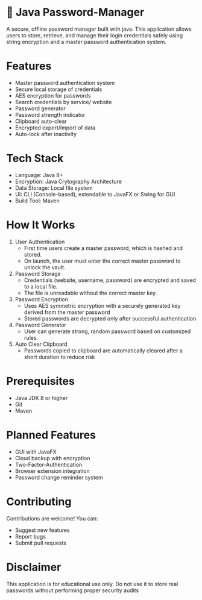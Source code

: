 # 🔐 Java Password-Manager
A secure, offline password manager built with java. This application allows users to store, retrieve, and manage their login credentials safely using string encryption and a master password authentication system.
# Features
- Master password authentication system
- Secure local storage of credentials
- AES encryption for passwords
- Search credentials by service/ website
- Password generator
- Password strength indicator
- Clipboard auto-clear
- Encrypted export/import of data
- Auto-lock after inactivity
# Tech Stack
- Language: Java 8+
- Encryption: Java Crytography Architecture
- Data Storage: Local file system
- UI: CLI (Console-based), extendable to JavaFX or Swing for GUI
- Build Tool: Maven
# How It Works
1. User Authentication
   - First time users create a master password, which is hashed and stored.
   - On launch, the user must enter the correct master password to unlock the vault.
2. Password Storage
   - Credentials (website, username, password) are encrypted and saved to a local file.
   - The file is unreadable without the correct master key.
3. Password Encryption
   - Uses AES symmetric encryption with a securely generated key derived from the master password
   - Stored passwords are decrypted only after successful authentication
4. Password Generator
   - User can generate strong, random password based on customized rules.
5. Auto Clear Clipboard
   - Passwords copied to clipboard are automatically cleared after a short duration to reduce risk
# Prerequisites
- Java JDK 8 or higher
- Git
- Maven
# Planned Features
- GUI with JavaFX
- Cloud backup with encryption
- Two-Factor-Authentication
- Browser extension integration
- Password change reminder system
# Contributing
Contributions are welcome! You can: 
- Suggest new features
- Report bugs
- Submit pull requests
# Disclaimer
This application is for educational use only. Do not use it to store real passwords without performing proper security audits
